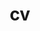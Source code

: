 ---
layout: cv
permalink: /cv/
title: cv
nav: true
nav_order: 5
cv_pdf: resume_yixiang.pdf # you can also use external links here
description: If you would like to download my resume, please click the PDF button on the right. Thanks very much!
image: resume_yixiang_page-0001.jpg
---